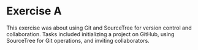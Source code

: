 # Exercise A
This exercise was about using Git and SourceTree for version control and collaboration. Tasks included initializing a project on GitHub, using SourceTree for Git operations, and inviting collaborators.
